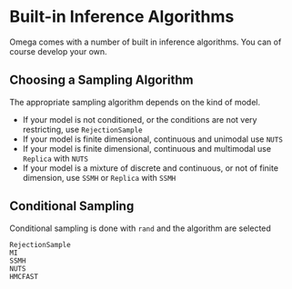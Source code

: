 # Built-in Inference Algorithms

Omega comes with a number of built in inference algorithms.
You can of course develop your own.

## Choosing a Sampling Algorithm

The appropriate sampling algorithm depends on the kind of model.

- If your model is not conditioned, or the conditions are not very restricting, use `RejectionSample`
- If your model is finite dimensional, continuous and unimodal use `NUTS`
- If your model is finite dimensional, continuous and multimodal use `Replica` with `NUTS`
- If your model is a mixture of discrete and continuous, or not of finite dimension, use `SSMH` or `Replica` with `SSMH`

## Conditional Sampling

Conditional sampling is done with `rand` and the algorithm are selected 

```@docs
RejectionSample
MI
SSMH
NUTS
HMCFAST
```